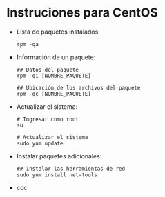 # Instruciones para CentOS

- Lista de paquetes instalados
  
  ```shell
  rpm -qa
  ```

- Información de un paquete:
  
  ```shell
  ## Datos del paquete
  rpm -qi [NOMBRE_PAQUETE]
  
  ## Ubicación de los archivos del paquete
  rpm -qc [NOMBRE_PAQUETE]
  ```

- Actualizar el sistema:
  
  ```shell
  # Ingresar como root
  su
  
  # Actualizar el sistema
  sudo yum update
  ```

- Instalar paquetes adicionales:
  
  ```shell
  ## Instalar las herramientas de red
  sudo yum install net-tools
  ```
  
  

- ccc


